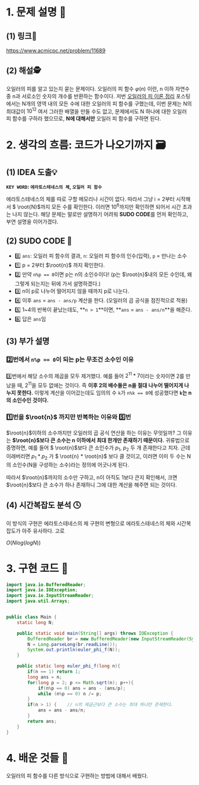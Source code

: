 # 1. 문제 설명 📌

## (1) 링크🔗

https://www.acmicpc.net/problem/11689

## (2) 해설🕵

오일러의 피를 알고 있는지 묻는 문제이다. 오일러의 피 함수 $φ(n)$ 이란, n 이하 자연수 중 n과 서로소인 숫자의 개수를 반환하는 함수이다. 
  저번 [오일러의 피 이론 정리](https://dalcheonroadhead.tistory.com/606) 포스팅에서는 N개의 영역 내의 모든 수에 대한 오일러의 피 함수를 구했는데, 이번 문제는 N의 최대값이 $10^{12}$ 여서 그러한 배열을 만들 수도 없고, 문제에서도 N 하나에 대한 오일러 피 함수를 구하라 했으므로, **N에 대해서만** 오일러 피 함수를 구하면 된다.

# 2. 생각의 흐름: 코드가 나오기까지 🗃️

## (1) IDEA 도출💡

**`KEY WORD`: `에라토스테네스의 체`, `오일러 피 함수`**

에라토스테네스의 체를 따로 구할 메모리나 시간이 없다. 따라서 그냥 i = 2부터 시작해서 $ \root{N}$까지 모든 수를 확인한다. 이러면 $10^{6}$까지만 확인하면 되어서 시간 초과는 나지 않는다. 해당 문제는 말로만 설명하기 어려워 **SUDO CODE**를 먼저 확인하고, 부연 설명을 이어가겠다.

## (2) SUDO CODE 📜

- 0️⃣ `ans`: 오일러 피 함수의 결과, `n`: 오일러 피 함수의 인수(입력), `p` = 만나는 소수
- 1️⃣ p = 2부터 $\root{n}$ 까지 확인한다.
- 2️⃣ 만약 `n%p == 0`이면 p는 n의 소인수이다! (p는 $\root{n}$내의 모든 수인데, 왜 그렇게 되는지는 뒤에 가서 설명하겠다.)
- 3️⃣ n이 p로 나누어 떨어지지 않을 때까지 p로 나눈다. 
- 4️⃣ 이후 `ans` = `ans - ans/p` 계산을 한다. (오일러의 곱 공식을 점진적으로 적용)
- 5️⃣ 1~4의 반복이 끝났는데도, **`n > 1`**이면, **`ans` = `ans - ans/n`**을 해준다. 
- 6️⃣ 답은 `ans`임

## (3) 부가 설명

### 2️⃣번에서 `n%p == 0`이 되는 p는 무조건 소수인 이유

3️⃣번에서 해당 소수의 제곱을 모두 제거했다. 예를 들어 $2^{11} * 7$이라는 숫자이면 2를 만났을 때, $2^{11}$을 모두 없애는 것이다. 즉 **이후 2의 배수들은 n을 절대 나누어 떨어지게 나누지 못한다.** 이렇게 계산을 이어갔는데도 임의의 수 `k`가 `n%k == 0`에 성공했다면 **`k`는 n의 소인수인 것이다.**

### 1️⃣번을 $\root{n}$ 까지만 반복하는 이유와 5️⃣번

$\root{n}$이하의 소수까지만 오일러의 곱 공식 연산을 하는 이유는 무엇일까? 그 이유는 **$\root{n}$보다 큰 소수는 n 이하에서 최대 한개만 존재하기 때문이다.** 귀류법으로 증명하면,
  예를 들어 $ \root{n}$보다 큰 소인수가 $p_1$, $p_2$ 두 개 존재한다고 치자. 근데 이래버리면 $p_1 * p_2$ 가 $ \root{n} * \root{n}$ 보다 클 것이고, 이러면 이미 두 수는 N의 소인수(N을 구성하는 소수)라는 정의에 어긋나게 된다.

  따라서 $\root{n}$까지의 소수만 구하고, n이 아직도 1보다 큰지 확인해서, 크면 $\root{n}$보다 큰 소수가 하나 존재하니 그에 대한 계산을 해주면 되는 것이다.

## (4) 시간복잡도 분석 🕓

이 방식의 구현은 에라토스테네스의 체 구현의 변형으로 에라토스테네스의 체와 시간복잡도가 아주 유사하다. 고로

$O(N log(log N))$

# 3. 구현 코드 🔎

```java
import java.io.BufferedReader;
import java.io.IOException;
import java.io.InputStreamReader;
import java.util.Arrays;


public class Main {
    static long N;

    public static void main(String[] args) throws IOException {
        BufferedReader br = new BufferedReader(new InputStreamReader(System.in));
        N = Long.parseLong(br.readLine());
        System.out.println(euler_phi_f(N));
    }

    public static long euler_phi_f(long n){
        if(n == 1) return 1;
        long ans = n;
        for(long p = 2; p <= Math.sqrt(n); p++){
            if(n%p == 0) ans = ans - (ans/p);
            while (n%p == 0) n /= p;
        }
        if(n > 1) {    // n의 제곱근보다 큰 소수는 최대 하나만 존재한다.
            ans = ans - ans/n;
        }
        return ans;
    }
}
```

# 4. 배운 것들 🎯

오일러의 피 함수를 다른 방식으로 구현하는 방법에 대해서 배웠다.

